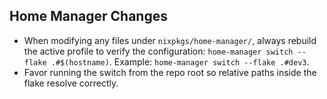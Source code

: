 ## Home Manager Changes

- When modifying any files under `nixpkgs/home-manager/`, always rebuild the active profile to verify the configuration: `home-manager switch --flake .#$(hostname)`. Example: `home-manager switch --flake .#dev3`.
- Favor running the switch from the repo root so relative paths inside the flake resolve correctly.
